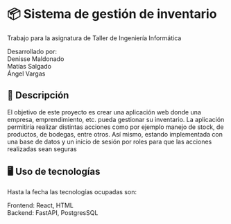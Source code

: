 # 📦 Sistema de gestión de inventario

Trabajo para la asignatura de Taller de Ingeniería Informática

Desarrollado por:<br>
Denisse Maldonado<br>
Matías Salgado<br>
Ángel Vargas

## 📃 Descripción

El objetivo de este proyecto es crear una aplicación web donde una empresa, emprendimiento, etc. pueda gestionar su inventario. La aplicación permitiría realizar distintas acciones como por ejemplo manejo de stock, de productos, de bodegas, entre otros. Así mismo, estando implementada con una base de datos y un inicio de sesión por roles para que las acciones realizadas sean seguras

## 🖥️ Uso de tecnologías

Hasta la fecha las tecnologías ocupadas son:<br>

Frontend: React, HTML<br>
Backend: FastAPI, PostgresSQL


